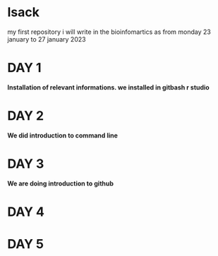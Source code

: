 # Isack
 my first repository
i will write in the bioinfomartics as from monday 23 january to 27 january 2023

# DAY 1
**Installation of relevant informations. we installed in gitbash
r studio**
# DAY 2
**We did introduction to command line**
# DAY 3
**We are doing introduction to github**
# DAY 4


# DAY 5
